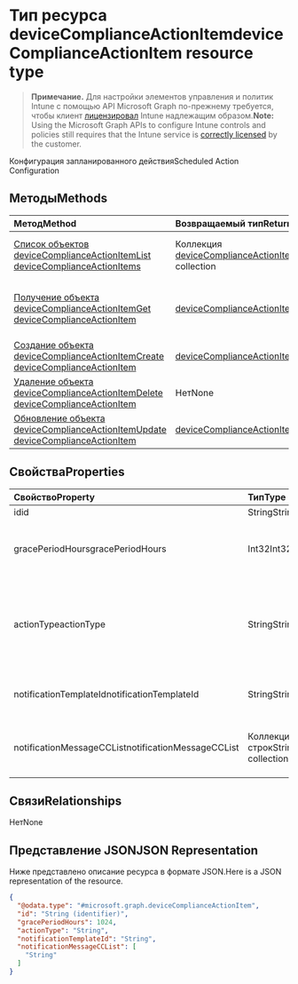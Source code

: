 # <a name="devicecomplianceactionitem-resource-type"></a><span data-ttu-id="04cae-101">Тип ресурса deviceComplianceActionItem</span><span class="sxs-lookup"><span data-stu-id="04cae-101">deviceComplianceActionItem resource type</span></span>

> <span data-ttu-id="04cae-102">**Примечание.** Для настройки элементов управления и политик Intune с помощью API Microsoft Graph по-прежнему требуется, чтобы клиент [лицензировал](https://go.microsoft.com/fwlink/?linkid=839381) Intune надлежащим образом.</span><span class="sxs-lookup"><span data-stu-id="04cae-102">**Note:** Using the Microsoft Graph APIs to configure Intune controls and policies still requires that the Intune service is [correctly licensed](https://go.microsoft.com/fwlink/?linkid=839381) by the customer.</span></span>

<span data-ttu-id="04cae-103">Конфигурация запланированного действия</span><span class="sxs-lookup"><span data-stu-id="04cae-103">Scheduled Action Configuration</span></span>
## <a name="methods"></a><span data-ttu-id="04cae-104">Методы</span><span class="sxs-lookup"><span data-stu-id="04cae-104">Methods</span></span>
|<span data-ttu-id="04cae-105">Метод</span><span class="sxs-lookup"><span data-stu-id="04cae-105">Method</span></span>|<span data-ttu-id="04cae-106">Возвращаемый тип</span><span class="sxs-lookup"><span data-stu-id="04cae-106">Return Type</span></span>|<span data-ttu-id="04cae-107">Описание</span><span class="sxs-lookup"><span data-stu-id="04cae-107">Description</span></span>|
|:---|:---|:---|
|[<span data-ttu-id="04cae-108">Список объектов deviceComplianceActionItem</span><span class="sxs-lookup"><span data-stu-id="04cae-108">List deviceComplianceActionItems</span></span>](../api/intune_deviceconfig_devicecomplianceactionitem_list.md)|<span data-ttu-id="04cae-109">Коллекция [deviceComplianceActionItem](../resources/intune_deviceconfig_devicecomplianceactionitem.md)</span><span class="sxs-lookup"><span data-stu-id="04cae-109">[deviceComplianceActionItem](../resources/intune_deviceconfig_devicecomplianceactionitem.md) collection</span></span>|<span data-ttu-id="04cae-110">Список свойств и связей объектов [deviceComplianceActionItem](../resources/intune_deviceconfig_devicecomplianceactionitem.md).</span><span class="sxs-lookup"><span data-stu-id="04cae-110">List properties and relationships of the [deviceComplianceActionItem](../resources/intune_deviceconfig_devicecomplianceactionitem.md) objects.</span></span>|
|[<span data-ttu-id="04cae-111">Получение объекта deviceComplianceActionItem</span><span class="sxs-lookup"><span data-stu-id="04cae-111">Get deviceComplianceActionItem</span></span>](../api/intune_deviceconfig_devicecomplianceactionitem_get.md)|[<span data-ttu-id="04cae-112">deviceComplianceActionItem</span><span class="sxs-lookup"><span data-stu-id="04cae-112">deviceComplianceActionItem</span></span>](../resources/intune_deviceconfig_devicecomplianceactionitem.md)|<span data-ttu-id="04cae-113">Чтение свойств и связей объекта [deviceComplianceActionItem](../resources/intune_deviceconfig_devicecomplianceactionitem.md).</span><span class="sxs-lookup"><span data-stu-id="04cae-113">Read properties and relationships of [plannerProgressTaskBoardTaskFormat](../resources/intune_deviceconfig_devicecomplianceactionitem.md) object.</span></span>|
|[<span data-ttu-id="04cae-114">Создание объекта deviceComplianceActionItem</span><span class="sxs-lookup"><span data-stu-id="04cae-114">Create deviceComplianceActionItem</span></span>](../api/intune_deviceconfig_devicecomplianceactionitem_create.md)|[<span data-ttu-id="04cae-115">deviceComplianceActionItem</span><span class="sxs-lookup"><span data-stu-id="04cae-115">deviceComplianceActionItem</span></span>](../resources/intune_deviceconfig_devicecomplianceactionitem.md)|<span data-ttu-id="04cae-116">Создание объекта [deviceComplianceActionItem](../resources/intune_deviceconfig_devicecomplianceactionitem.md).</span><span class="sxs-lookup"><span data-stu-id="04cae-116">Create a new [plannerBucket](../resources/intune_deviceconfig_devicecomplianceactionitem.md) object.</span></span>|
|[<span data-ttu-id="04cae-117">Удаление объекта deviceComplianceActionItem</span><span class="sxs-lookup"><span data-stu-id="04cae-117">Delete deviceComplianceActionItem</span></span>](../api/intune_deviceconfig_devicecomplianceactionitem_delete.md)|<span data-ttu-id="04cae-118">Нет</span><span class="sxs-lookup"><span data-stu-id="04cae-118">None</span></span>|<span data-ttu-id="04cae-119">Удаляет объект [deviceComplianceActionItem](../resources/intune_deviceconfig_devicecomplianceactionitem.md).</span><span class="sxs-lookup"><span data-stu-id="04cae-119">Deletes a [deviceComplianceActionItem](../resources/intune_deviceconfig_devicecomplianceactionitem.md).</span></span>|
|[<span data-ttu-id="04cae-120">Обновление объекта deviceComplianceActionItem</span><span class="sxs-lookup"><span data-stu-id="04cae-120">Update deviceComplianceActionItem</span></span>](../api/intune_deviceconfig_devicecomplianceactionitem_update.md)|[<span data-ttu-id="04cae-121">deviceComplianceActionItem</span><span class="sxs-lookup"><span data-stu-id="04cae-121">deviceComplianceActionItem</span></span>](../resources/intune_deviceconfig_devicecomplianceactionitem.md)|<span data-ttu-id="04cae-122">Обновление свойств объекта [deviceComplianceActionItem](../resources/intune_deviceconfig_devicecomplianceactionitem.md).</span><span class="sxs-lookup"><span data-stu-id="04cae-122">Update the properties of a [calendar](../resources/intune_deviceconfig_devicecomplianceactionitem.md) object.</span></span>|

## <a name="properties"></a><span data-ttu-id="04cae-123">Свойства</span><span class="sxs-lookup"><span data-stu-id="04cae-123">Properties</span></span>
|<span data-ttu-id="04cae-124">Свойство</span><span class="sxs-lookup"><span data-stu-id="04cae-124">Property</span></span>|<span data-ttu-id="04cae-125">Тип</span><span class="sxs-lookup"><span data-stu-id="04cae-125">Type</span></span>|<span data-ttu-id="04cae-126">Описание</span><span class="sxs-lookup"><span data-stu-id="04cae-126">Description</span></span>|
|:---|:---|:---|
|<span data-ttu-id="04cae-127">id</span><span class="sxs-lookup"><span data-stu-id="04cae-127">id</span></span>|<span data-ttu-id="04cae-128">String</span><span class="sxs-lookup"><span data-stu-id="04cae-128">String</span></span>|<span data-ttu-id="04cae-129">Ключ объекта.</span><span class="sxs-lookup"><span data-stu-id="04cae-129">Key of the setting.</span></span>|
|<span data-ttu-id="04cae-130">gracePeriodHours</span><span class="sxs-lookup"><span data-stu-id="04cae-130">gracePeriodHours</span></span>|<span data-ttu-id="04cae-131">Int32</span><span class="sxs-lookup"><span data-stu-id="04cae-131">Int32</span></span>|<span data-ttu-id="04cae-132">Время ожидания (в часах) до применения действия.</span><span class="sxs-lookup"><span data-stu-id="04cae-132">Number of hours to wait till the action will be enforced.</span></span> <span data-ttu-id="04cae-133">Допустимые значения: от 0 до 8760</span><span class="sxs-lookup"><span data-stu-id="04cae-133">Valid values 0 to 8760</span></span>|
|<span data-ttu-id="04cae-134">actionType</span><span class="sxs-lookup"><span data-stu-id="04cae-134">actionType</span></span>|<span data-ttu-id="04cae-135">String</span><span class="sxs-lookup"><span data-stu-id="04cae-135">String</span></span>|<span data-ttu-id="04cae-136">Выполняемое действие. Возможные значения: `noAction`, `notification`, `block`, `retire`, `wipe`, `removeResourceAccessProfiles`.</span><span class="sxs-lookup"><span data-stu-id="04cae-136">What action to take Possible values are: `noAction`, `notification`, `block`, `retire`, `wipe`, `removeResourceAccessProfiles`.</span></span>|
|<span data-ttu-id="04cae-137">notificationTemplateId</span><span class="sxs-lookup"><span data-stu-id="04cae-137">notificationTemplateId</span></span>|<span data-ttu-id="04cae-138">String</span><span class="sxs-lookup"><span data-stu-id="04cae-138">String</span></span>|<span data-ttu-id="04cae-139">Используемый шаблон сообщения уведомления</span><span class="sxs-lookup"><span data-stu-id="04cae-139">What notification Message template to use</span></span>|
|<span data-ttu-id="04cae-140">notificationMessageCCList</span><span class="sxs-lookup"><span data-stu-id="04cae-140">notificationMessageCCList</span></span>|<span data-ttu-id="04cae-141">Коллекция строк</span><span class="sxs-lookup"><span data-stu-id="04cae-141">String collection</span></span>|<span data-ttu-id="04cae-142">Список идентификаторов групп, которым будет отправлена копия этого сообщения уведомления.</span><span class="sxs-lookup"><span data-stu-id="04cae-142">A list of group IDs to speicify who to CC this notification message to.</span></span>|

## <a name="relationships"></a><span data-ttu-id="04cae-143">Связи</span><span class="sxs-lookup"><span data-stu-id="04cae-143">Relationships</span></span>
<span data-ttu-id="04cae-144">Нет</span><span class="sxs-lookup"><span data-stu-id="04cae-144">None</span></span>
## <a name="json-representation"></a><span data-ttu-id="04cae-145">Представление JSON</span><span class="sxs-lookup"><span data-stu-id="04cae-145">JSON Representation</span></span>
<span data-ttu-id="04cae-146">Ниже представлено описание ресурса в формате JSON.</span><span class="sxs-lookup"><span data-stu-id="04cae-146">Here is a JSON representation of the resource.</span></span>
<!-- {
  "blockType": "resource",
  "keyProperty": "id",
  "@odata.type": "microsoft.graph.deviceComplianceActionItem"
}
-->
``` json
{
  "@odata.type": "#microsoft.graph.deviceComplianceActionItem",
  "id": "String (identifier)",
  "gracePeriodHours": 1024,
  "actionType": "String",
  "notificationTemplateId": "String",
  "notificationMessageCCList": [
    "String"
  ]
}
```



